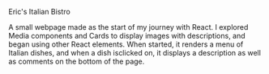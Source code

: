 Eric's Italian Bistro

A small webpage made as the start of my journey with React.  I explored Media components and Cards to display images with descriptions, and began using other React elements.
When started, it renders a menu of Italian dishes, and when a dish isclicked on, it displays a description as well as comments on the bottom of the page.
